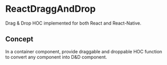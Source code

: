 # ReactDraggAndDrop
Drag &amp; Drop HOC implemented for both React and React-Native.

## Concept
In a container component, provide draggable and droppable HOC function to convert any component into D&D  component.


